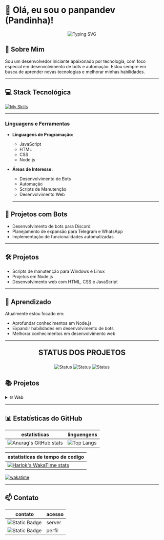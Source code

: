 # 👋 Olá, eu sou o panpandev (Pandinha)!

<p align="center">
  <img src="https://readme-typing-svg.herokuapp.com?font=Fira+Code&weight=500&size=40&pause=1000&color=2E8B57&center=true&vCenter=true&width=600&height=100&lines=Desenvolvedor+em+Forma%C3%A7%C3%A3o;Apaixonado+por+Bots;Node.js+iniciante" alt="Typing SVG" />
</p>

## 🚀 Sobre Mim

Sou um desenvolvedor iniciante apaixonado por tecnologia, com foco especial em desenvolvimento de bots e automação. Estou sempre em busca de aprender novas tecnologias e melhorar minhas habilidades.

---

## 💻 Stack Tecnológica

[![My Skills](https://skillicons.dev/icons?i=html,css,js,nodejs&theme=dark)](https://skillicons.dev)



---

### Linguagens e Ferramentas

- **Linguagens de Programação:**
  - JavaScript
  - HTML
  - CSS
  - Node.js

- **Áreas de Interesse:**
  - Desenvolvimento de Bots
  - Automação
  - Scripts de Manutenção
  - Desenvolvimento Web

  ---

## 🤖 Projetos com Bots

- Desenvolvimento de bots para Discord
- Planejamento de expansão para Telegram e WhatsApp
- Implementação de funcionalidades automatizadas

---

## 🛠️ Projetos

- Scripts de manutenção para Windows e Linux
- Projetos em Node.js
- Desenvolvimento web com HTML, CSS e JavaScript

---

## 🌱 Aprendizado

Atualmente estou focado em:
- Aprofundar conhecimentos em Node.js
- Expandir habilidades em desenvolvimento de bots
- Melhorar conhecimentos em desenvolvimento web

---



<p align="center" style="font-size: 24px; font-weight: bold; text-transform: uppercase;">STATUS DOS PROJETOS</p>
<p align="center">
  <img src="https://img.shields.io/badge/PRONTO 🟢-2E8B57" alt="Status" />
  <img src="https://img.shields.io/badge/DESENVOLVIMENTO 🟡-yellow" alt="Status" />
  <img src="https://img.shields.io/badge/NÃO INICIADO 🔴-red" alt="Status" />
</p>




## 📚 Projetos

<details>
<summary> 🌐 Web</summary>

| Projeto | site | Descrição | Tecnologias | Status | Versão |
|---------|------|-----------|-------------|--------|--------|
| [portfolio](https://github.com/panpandev/portfolio) | [site](https://panpandev.github.io/portfolio/) | pagina simples de portfolio completo | [![My Skills](https://skillicons.dev/icons?i=html,css,js&theme=dark)](https://skillicons.dev) | 🟢 pronto | 1.0 +-+ |
|[wifiqr](https://github.com/panpandev/wifiqr) | [site](https://wifiqr-9e931bec60a8.herokuapp.com/) | gerador de qrcode para rede wifi | [![My Skills](https://skillicons.dev/icons?i=html,css,js,nodejs&theme=dark)](https://skillicons.dev) | 🟢 pronto | 1.0 +-+ |
</details>


---

## 📊 Estatísticas do GitHub
| estatisticas | linguengens |
|--------------|-------------|
| ![Anurag's GitHub stats](https://github-readme-stats.vercel.app/api?username=panpandev&show_icons=true&theme=radical) | ![Top Langs](https://github-readme-stats.vercel.app/api/top-langs/?username=panpandev&theme=radical&layout=donut) |

| estatisticas de tempo de codigo |
|-|
| [![Harlok's WakaTime stats](https://github-readme-stats.vercel.app/api/wakatime?username=ea36cf1f-4d8e-4ac3-8f11-4a24f1c8e5ef)](https://github.com/panpandev/github-readme-stats&layout=compact) |

[![wakatime](https://wakatime.com/badge/user/ea36cf1f-4d8e-4ac3-8f11-4a24f1c8e5ef.svg)](https://wakatime.com/@ea36cf1f-4d8e-4ac3-8f11-4a24f1c8e5ef)

---

## 📫 Contato

| contato | acesso |
|---------|--------|
| ![Static Badge](https://img.shields.io/badge/discord-link?style=social&logo=discord&logoSize=auto) | <a href="https://discord.gg/HmbEBEQ95K" style="text-decoration: none;">server</a> |
| ![Static Badge](https://img.shields.io/badge/instagram-link?style=social&logo=instagram&logoSize=auto) | <a href="https://www.instagram.com/nexigonprime/" style="text-decoration: none;">perfil</a>
